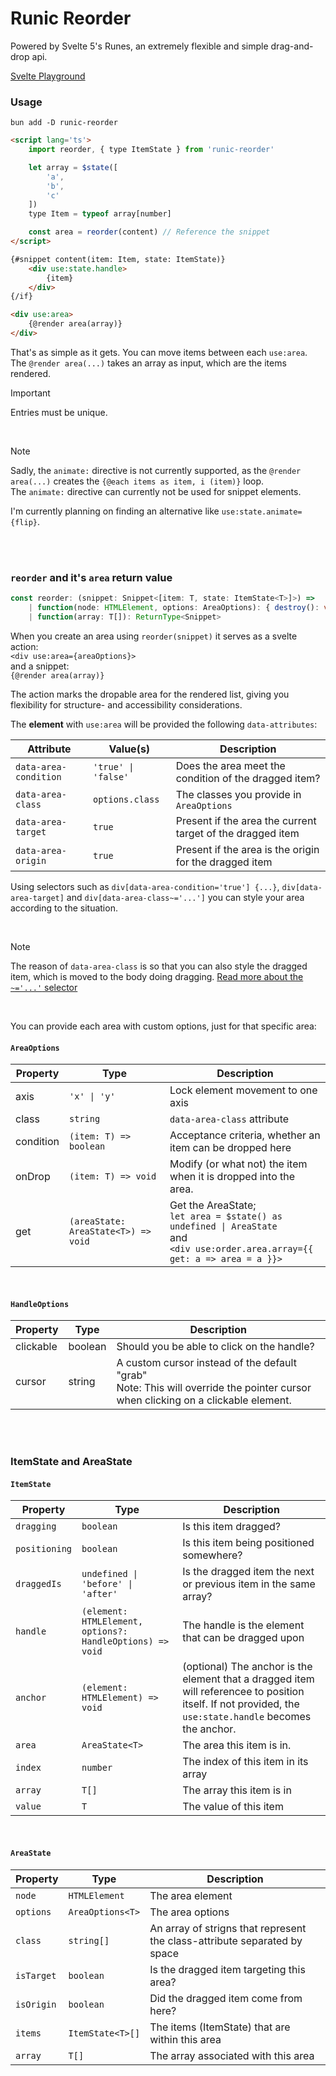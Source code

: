 # Runic Reorder

Powered by Svelte 5's Runes, an extremely flexible and simple drag-and-drop api.

[Svelte Playground](https://svelte.dev/playground/31789032177a44c3b6c92a46d2ea7e35?version=5.15.0)

### Usage

`bun add -D runic-reorder`

```html
<script lang='ts'>
	import reorder, { type ItemState } from 'runic-reorder'

	let array = $state([
		'a',
		'b',
		'c'
	])
	type Item = typeof array[number]

	const area = reorder(content) // Reference the snippet
</script>

{#snippet content(item: Item, state: ItemState)}
	<div use:state.handle>
		{item}
	</div>
{/if}

<div use:area>
	{@render area(array)}
</div>

```

That's as simple as it gets. You can move items between each `use:area`. The `@render area(...)` takes an array as input, which are the items rendered.

> [!IMPORTANT]  
> Entries must be unique.

<br>

> [!NOTE]  
> Sadly, the `animate:` directive is not currently supported,
> as the `@render area(...)` creates the `{@each items as item, i (item)}` loop.  
> The `animate:` directive can currently not be used for snippet elements.
>
> I'm currently planning on finding an alternative like `use:state.animate={flip}`.

<br>
<br>

### `reorder` and it's `area` return value
```ts
const reorder: (snippet: Snippet<[item: T, state: ItemState<T>]>) =>
	| function(node: HTMLElement, options: AreaOptions): { destroy(): void }
	| function(array: T[]): ReturnType<Snippet>
```

When you create an area using `reorder(snippet)` it serves as a svelte action:
<br> `<div use:area={areaOptions}>`
<br> and a snippet:
<br> `{@render area(array)}`

The action marks the dropable area for the rendered list, giving you flexibility for structure- and accessibility considerations.

The **element** with `use:area` will be provided the following `data-attributes`:

| Attribute | Value(s) | Description |
| --- | --- | --- |
| `data-area-condition` | `'true' \| 'false'` | Does the area meet the condition of the dragged item? |
| `data-area-class` | `options.class` | The classes you provide in `AreaOptions` |
| `data-area-target` | `true` | Present if the area the current target of the dragged item |
| `data-area-origin` | `true` | Present if the area is the origin for the dragged item |

Using selectors such as `div[data-area-condition='true'] {...}`,
`div[data-area-target]` and `div[data-area-class~='...']` you can style your area according to the situation.

<br>

> [!NOTE]  
> The reason of `data-area-class` is so that you can also style the dragged item, which is moved to the body doing dragging. [Read more about the `~='...'` selector](https://developer.mozilla.org/en-US/docs/Web/CSS/Attribute_selectors#attrvalue_2)

<br>

You can provide each area with custom options, just for that specific area:

#### `AreaOptions`

| Property | Type | Description |
| --- | --- | --- |
| axis | `'x' \| 'y'` | Lock element movement to one axis |
| class | `string` | `data-area-class` attribute |
| condition | `(item: T) => boolean` | Acceptance criteria, whether an item can be dropped here |
| onDrop | `(item: T) => void` | Modify (or what not) the item when it is dropped into the area. |
| get | `(areaState: AreaState<T>) => void` | Get the AreaState; <br> `let area = $state() as undefined \| AreaState` <br>and<br> `<div use:order.area.array={{ get: a => area = a }}>` |

<br>

#### `HandleOptions`

| Property | Type | Description |
| --- | --- | --- |
| clickable | boolean | Should you be able to click on the handle? |
| cursor | string | A custom cursor instead of the default "grab" <br> Note: This will override the pointer cursor when clicking on a clickable element. |

<br>
<br>

### ItemState and AreaState

#### `ItemState`

| Property | Type | Description |
| --- | --- | --- |
| `dragging` | `boolean` | Is this item dragged? |
| `positioning` | `boolean` | Is this item being positioned somewhere? |
| `draggedIs` | `undefined \| 'before' \| 'after'` | Is the dragged item the next or previous item in the same array? |
| `handle` | `(element: HTMLElement, options?: HandleOptions) => void` | The handle is the element that can be dragged upon |
| `anchor` | `(element: HTMLElement) => void` | (optional) The anchor is the element that a dragged item will referencee to position itself. If not provided, the `use:state.handle` becomes the anchor. |
| `area` | `AreaState<T>` | The area this item is in. |
| `index` | `number` | The index of this item in its array |
| `array` | `T[]` | The array this item is in |
| `value` | `T` | The value of this item |

<br>

#### `AreaState`

| Property | Type | Description |
| --- | --- | --- |
| `node` | `HTMLElement` | The area element |
| `options` | `AreaOptions<T>` | The area options |
| `class` | `string[]` | An array of strigns that represent the class-attribute separated by space |
| `isTarget` | `boolean` | Is the dragged item targeting this area? |
| `isOrigin` | `boolean` | Did the dragged item come from here? |
| `items` | `ItemState<T>[]` | The items (ItemState) that are within this area |
| `array` | `T[]` | The array associated with this area |
